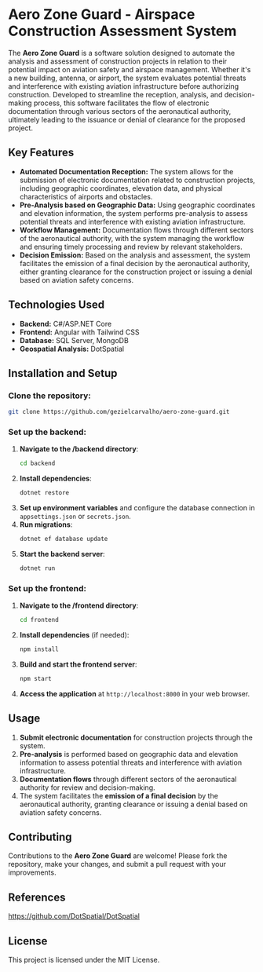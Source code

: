 # Aero Zone Guard - Airspace Construction Assessment System

The **Aero Zone Guard** is a software solution designed to automate the analysis and assessment of construction projects in relation to their potential impact on aviation safety and airspace management. Whether it's a new building, antenna, or airport, the system evaluates potential threats and interference with existing aviation infrastructure before authorizing construction. Developed to streamline the reception, analysis, and decision-making process, this software facilitates the flow of electronic documentation through various sectors of the aeronautical authority, ultimately leading to the issuance or denial of clearance for the proposed project.

## Key Features

- **Automated Documentation Reception:** The system allows for the submission of electronic documentation related to construction projects, including geographic coordinates, elevation data, and physical characteristics of airports and obstacles.
- **Pre-Analysis based on Geographic Data:** Using geographic coordinates and elevation information, the system performs pre-analysis to assess potential threats and interference with existing aviation infrastructure.
- **Workflow Management:** Documentation flows through different sectors of the aeronautical authority, with the system managing the workflow and ensuring timely processing and review by relevant stakeholders.
- **Decision Emission:** Based on the analysis and assessment, the system facilitates the emission of a final decision by the aeronautical authority, either granting clearance for the construction project or issuing a denial based on aviation safety concerns.

## Technologies Used

- **Backend:** C#/ASP.NET Core
- **Frontend:** Angular with Tailwind CSS
- **Database:** SQL Server, MongoDB
- **Geospatial Analysis:** DotSpatial

## Installation and Setup

### Clone the repository:

```bash
git clone https://github.com/gezielcarvalho/aero-zone-guard.git
```

### Set up the backend:

1. **Navigate to the /backend directory**:
   ```bash
   cd backend
   ```
2. **Install dependencies**:
   ```bash
   dotnet restore
   ```
3. **Set up environment variables** and configure the database connection in `appsettings.json` or `secrets.json`.
4. **Run migrations**:
   ```bash
   dotnet ef database update
   ```
5. **Start the backend server**:
   ```bash
   dotnet run
   ```

### Set up the frontend:

1. **Navigate to the /frontend directory**:
   ```bash
   cd frontend
   ```
2. **Install dependencies** (if needed):
   ```bash
   npm install
   ```
3. **Build and start the frontend server**:
   ```bash
   npm start
   ```
4. **Access the application** at `http://localhost:8000` in your web browser.

## Usage

1. **Submit electronic documentation** for construction projects through the system.
2. **Pre-analysis** is performed based on geographic data and elevation information to assess potential threats and interference with aviation infrastructure.
3. **Documentation flows** through different sectors of the aeronautical authority for review and decision-making.
4. The system facilitates the **emission of a final decision** by the aeronautical authority, granting clearance or issuing a denial based on aviation safety concerns.

## Contributing

Contributions to the **Aero Zone Guard** are welcome! Please fork the repository, make your changes, and submit a pull request with your improvements.

## References

https://github.com/DotSpatial/DotSpatial

## License

This project is licensed under the MIT License.
